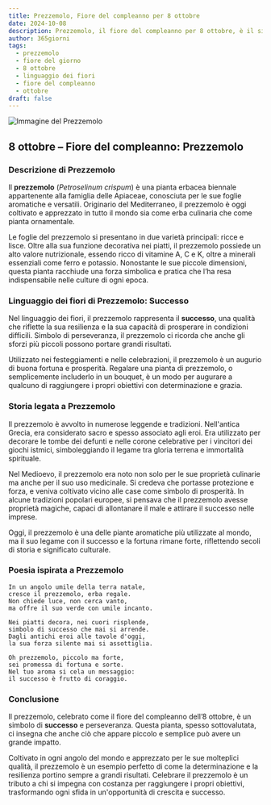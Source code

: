 ```yaml
---
title: Prezzemolo, Fiore del compleanno per 8 ottobre
date: 2024-10-08
description: Prezzemolo, il fiore del compleanno per 8 ottobre, è il simbolo di Successo. Scopri il suo significato unico, le storie affascinanti e la poesia che celebra la sua bellezza.
author: 365giorni
tags:
  - prezzemolo
  - fiore del giorno
  - 8 ottobre
  - linguaggio dei fiori
  - fiore del compleanno
  - ottobre
draft: false
---
```


![Immagine del Prezzemolo](https://cdn.pixabay.com/photo/2022/06/05/13/57/cow-parsley-7244120_1280.jpg)

## 8 ottobre – Fiore del compleanno: Prezzemolo

### Descrizione di Prezzemolo

Il **prezzemolo** (_Petroselinum crispum_) è una pianta erbacea biennale appartenente alla famiglia delle Apiaceae, conosciuta per le sue foglie aromatiche e versatili. Originario del Mediterraneo, il prezzemolo è oggi coltivato e apprezzato in tutto il mondo sia come erba culinaria che come pianta ornamentale.

Le foglie del prezzemolo si presentano in due varietà principali: ricce e lisce. Oltre alla sua funzione decorativa nei piatti, il prezzemolo possiede un alto valore nutrizionale, essendo ricco di vitamine A, C e K, oltre a minerali essenziali come ferro e potassio. Nonostante le sue piccole dimensioni, questa pianta racchiude una forza simbolica e pratica che l’ha resa indispensabile nelle culture di ogni epoca.

### Linguaggio dei fiori di Prezzemolo: Successo

Nel linguaggio dei fiori, il prezzemolo rappresenta il **successo**, una qualità che riflette la sua resilienza e la sua capacità di prosperare in condizioni difficili. Simbolo di perseveranza, il prezzemolo ci ricorda che anche gli sforzi più piccoli possono portare grandi risultati.

Utilizzato nei festeggiamenti e nelle celebrazioni, il prezzemolo è un augurio di buona fortuna e prosperità. Regalare una pianta di prezzemolo, o semplicemente includerlo in un bouquet, è un modo per augurare a qualcuno di raggiungere i propri obiettivi con determinazione e grazia.

### Storia legata a Prezzemolo

Il prezzemolo è avvolto in numerose leggende e tradizioni. Nell'antica Grecia, era considerato sacro e spesso associato agli eroi. Era utilizzato per decorare le tombe dei defunti e nelle corone celebrative per i vincitori dei giochi istmici, simboleggiando il legame tra gloria terrena e immortalità spirituale.

Nel Medioevo, il prezzemolo era noto non solo per le sue proprietà culinarie ma anche per il suo uso medicinale. Si credeva che portasse protezione e forza, e veniva coltivato vicino alle case come simbolo di prosperità. In alcune tradizioni popolari europee, si pensava che il prezzemolo avesse proprietà magiche, capaci di allontanare il male e attirare il successo nelle imprese.

Oggi, il prezzemolo è una delle piante aromatiche più utilizzate al mondo, ma il suo legame con il successo e la fortuna rimane forte, riflettendo secoli di storia e significato culturale.

### Poesia ispirata a Prezzemolo

```
In un angolo umile della terra natale,  
cresce il prezzemolo, erba regale.  
Non chiede luce, non cerca vanto,  
ma offre il suo verde con umile incanto.  

Nei piatti decora, nei cuori risplende,  
simbolo di successo che mai si arrende.  
Dagli antichi eroi alle tavole d'oggi,  
la sua forza silente mai si assottiglia.  

Oh prezzemolo, piccolo ma forte,  
sei promessa di fortuna e sorte.  
Nel tuo aroma si cela un messaggio:  
il successo è frutto di coraggio.  
```

### Conclusione

Il prezzemolo, celebrato come il fiore del compleanno dell’8 ottobre, è un simbolo di **successo** e perseveranza. Questa pianta, spesso sottovalutata, ci insegna che anche ciò che appare piccolo e semplice può avere un grande impatto.

Coltivato in ogni angolo del mondo e apprezzato per le sue molteplici qualità, il prezzemolo è un esempio perfetto di come la determinazione e la resilienza portino sempre a grandi risultati. Celebrare il prezzemolo è un tributo a chi si impegna con costanza per raggiungere i propri obiettivi, trasformando ogni sfida in un'opportunità di crescita e successo.